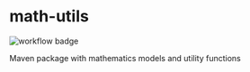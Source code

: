 # math-utils
![workflow badge](https://github.com/mjephter2/math-utils/actions/workflows/maven.yml/badge.svg)

Maven package with mathematics models and utility functions
